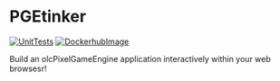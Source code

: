 # PGEtinker
[![UnitTests](https://github.com/Moros1138/PGEtinker/actions/workflows/test-on-pull-request-main.yml/badge.svg)](https://github.com/Moros1138/PGEtinker/actions/workflows/test-on-pull-request-main.yml) [![DockerhubImage](https://github.com/Moros1138/PGEtinker/actions/workflows/build-and-push-dockerhub.yml/badge.svg)](https://github.com/Moros1138/PGEtinker/actions/workflows/build-and-push-dockerhub.yml)

Build an olcPixelGameEngine application interactively within your web browsesr!

